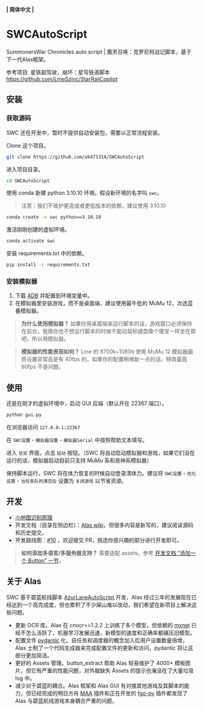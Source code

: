 **| 简体中文 |**


# SWCAutoScript

SummonersWar  Chronicles auto script | 魔灵召唤：克罗尼柯战记脚本，基于下一代Alas框架。

参考项目: 星铁副驾驶，崩坏：星穹铁道脚本 https://github.com/LmeSzinc/StarRailCopilot

## 安装

### 获取源码

SWC 还在开发中，暂时不提供自动安装包，需要以正常流程安装。

Clone 这个项目。

```bash
git clone https://github.com/ak471314/SWCAutoScript
```

进入项目目录。

```bash
cd SWCAutoScript
```

使用 conda 新建 python 3.10.10 环境，假设新环境的名字叫 `swc`。

> 注意：我们不维护更高或者更低版本的依赖，建议使用 3.10.10

```bash
conda create -n swc python==3.10.10
```

激活刚刚创建的虚拟环境。

```bash
conda activate swc
```

安装 requirements.txt 中的依赖。

```bash
pip install -r requirements.txt
```

### 安装模拟器

1. 下载 [ADB](https://developer.android.com/tools/releases/platform-tools) 并配置到环境变量中。
1. 在模拟器里安装游戏，而不是桌面端，建议使用最牛批的 MuMu 12，次选蓝叠模拟器。

> **为什么使用模拟器？** 如果你用桌面端来运行脚本的话，游戏窗口必须保持在前台，我猜你也不想运行脚本的时候不能动鼠标键盘像个傻宝一样坐在那吧，所以用模拟器。

> **模拟器的性能表现如何？** Lme 的 8700k+1080ti 使用 MuMu 12 模拟器画质设置非常高是有 40fps 的，如果你的配置稍微新一点的话，特效最高 60fps 不是问题。

## 使用

还是在刚才的虚拟环境中，启动 GUI 后端（默认开在 22367 端口）。

```bash
python gui.py
```

在浏览器访问 `127.0.0.1:22367`

在 `SWC设置` - `模拟器设置` - `模拟器Serial` 中按照帮助文本填写。

进入 `总览` 界面，点击 `启动` 按钮。（SWC 将自动启动模拟器和游戏，如果它们没在运行的话，模拟器启动目前只支持 MuMu 系和夜神系模拟器）

保持脚本运行，SWC 将在体力恢复的时候自动登录清体力。建议将 `SWC设置` - `优化设置` - `当任务队列清空后` 设置为 `关闭游戏` 以节省资源。

## 开发


- [小地图识别原理](https://github.com/LmeSzinc/StarRailCopilot/wiki/MinimapTracking)
- 开发文档（目录在侧边栏）：[Alas wiki](https://github.com/LmeSzinc/AzurLaneAutoScript/wiki/1.-Start)，但很多内容是新写的，建议阅读源码和历史提交。
- 开发路线图：[#10](https://github.com/LmeSzinc/StarRailCopilot/issues/10) ，欢迎提交 PR，挑选你感兴趣的部分进行开发即可。

> **如何添加多语言/多服务器支持？** 需要适配 assets，参考 [开发文档 “添加一个 Button” 一节](https://github.com/LmeSzinc/AzurLaneAutoScript/wiki/4.1.-Detection-objects#%E6%B7%BB%E5%8A%A0%E4%B8%80%E4%B8%AA-button)。



## 关于 Alas

SWC 基于碧蓝航线脚本 [AzurLaneAutoScript](https://github.com/LmeSzinc/AzurLaneAutoScript) 开发，Alas 经过三年的发展现在已经达到一个高完成度，但也累积了不少屎山难以改动，我们希望在新项目上解决这些问题。

- 更新 OCR 库。Alas 在 cnocr==1.2.2 上训练了多个模型，但依赖的 [mxnet](https://github.com/apache/mxnet) 已经不怎么活跃了，机器学习发展迅速，新模型的速度和正确率都碾压旧模型。
- 配置文件 [pydantic](https://github.com/pydantic/pydantic) 化。自任务和调度器的概念加入后用户设置数量倍增，Alas 土制了一个代码生成器来完成配置文件的更新和访问，pydantic 将让这部分更加简洁。
- 更好的 Assets 管理。button_extract 帮助 Alas 轻易维护了 4000+ 模板图片，但它有严重的性能问题，对外服缺失 Assets 的提示也淹没在了大量垃圾 log 中。
- 减少对于碧蓝的耦合。Alas 框架和 Alas GUI 有对接其他游戏及其脚本的能力，但已经完成的明日方舟 [MAA](https://github.com/MaaAssistantArknights/MaaAssistantArknights) 插件和正在开发的 [fgo-py](https://github.com/hgjazhgj/FGO-py) 插件都发现了 Alas 与碧蓝航线游戏本身耦合严重的问题。

